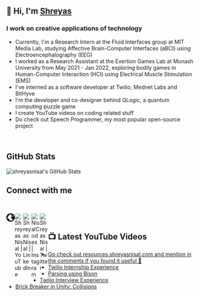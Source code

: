 ## 👋 Hi, I'm [Shreyas][website]

### I work on creative applications of technology

- Currently, I'm a Research Intern at the Fluid Interfaces group at MIT Media Lab, studying Affective Brain-Computer Interfaces (aBCI) using Electroencephalography (EEG)
- I worked as a Research Assistant at the Exertion Games Lab at Monash University from May 2021 - Jan 2022, exploring bodily games in Human-Computer Interaction (HCI) using Electrical Muscle Stimulation (EMS)
- I've interned as a software developer at Twilio, Mednet Labs and BitHyve
- I'm the developer and co-designer behind QLogic, a quantum computing puzzle game
- I create YouTube videos on coding related stuff
- Do check out Speech Programmer, my most popular open-source project

<br>

## GitHub Stats

<img alt="shreyasnisal's GitHub Stats" src="https://github-readme-stats.vercel.app/api?username=shreyasnisal&show_icons=true&hide_border=true&count_private=true&hide=contribs&theme=dracula" />

<br>

## Connect with me

<br>

[<img align="left" alt="shreyasnisal.com" width="22px" src="https://raw.githubusercontent.com/iconic/open-iconic/master/svg/globe.svg" />][website]
[<img align="left" alt="ShreyasNisal | YouTube" width="22px" src="https://cdn.jsdelivr.net/npm/simple-icons@v3/icons/youtube.svg" />][youtube]
[<img align="left" alt="ShreyasNisal | LinkedIn" width="22px" src="https://cdn.jsdelivr.net/npm/simple-icons@v3/icons/linkedin.svg" />][LinkedIn]
[<img align="left" alt="NisalCodes | Instagram" width="22px" src="https://cdn.jsdelivr.net/npm/simple-icons@v3/icons/instagram.svg" />][Instagram]
[<img align="left" alt="ShreyasNisal | Twitter" width="22px" src="https://cdn.jsdelivr.net/npm/simple-icons@v3/icons/twitter.svg" />][Twitter]
<!-- [<img align="left" alt="ShreyasNisal | LinkedIn" width="22px" src="https://cdn.jsdelivr.net/npm/simple-icons@v3/icons/medium.svg" />][Medium] -->

<br>

## 📺 Latest YouTube Videos
<!-- YOUTUBE:START -->
- [Go check out resources.shreyasnisal.com and mention in the comments if you found it useful 🙌](https://www.youtube.com/watch?v=RhfHqgGQT7s)
- [Twilio Internship Experience](https://www.youtube.com/watch?v=seEfpu2MXXs)
- [Parsing using Bison](https://www.youtube.com/watch?v=fFRxWtRibC8)
- [Twilio Interview Experience](https://www.youtube.com/watch?v=oYsbGclP3_c)
- [Brick Breaker in Unity: Collisions](https://www.youtube.com/watch?v=uxMz-QlPehw)
<!-- YOUTUBE:END -->


[website]: https://shreyasnisal.com
[youtube]: https://www.youtube.com/c/ShreyasNisal
[linkedin]: https://linkedin.com/in/shreyasnisal
[instagram]: https://www.instagram.com/nisalcodes/
[twitter]: https://www.twitter.com/shreyas_nisal
[medium]: https://shreyasnisal.medium.com